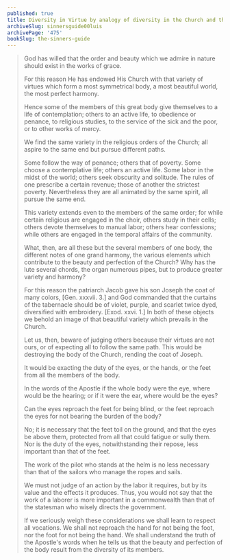 ```yaml
---
published: true
title: Diversity in Virtue by analogy of diversity in the Church and the Human Body
archiveSlug: sinnersguide00luis
archivePage: '475'
bookSlug: the-sinners-guide
---
```


> God has willed that the order and beauty which we admire in nature should exist in the works of grace.
>
> For this reason He has endowed His Church with that variety of virtues which form a most symmetrical body, a most beautiful world, the most perfect harmony.
>
> Hence some of the members of this great body give themselves to a life of contemplation; others to an active life, to obedience or penance, to religious studies, to the service of the sick and the poor, or to other works of mercy.
>
> We find the same variety in the religious orders of the Church; all aspire to the same end but pursue different paths.
>
> Some follow the way of penance; others that of poverty. Some choose a contemplative life; others an active life. Some labor in the midst of the world; others seek obscurity and solitude. The rules of one prescribe a certain revenue; those of another the strictest poverty. Nevertheless they are all animated by the same spirit, all pursue the same end.
>
> This variety extends even to the members of the same order; for while certain religious are engaged in the choir, others study in their cells; others devote themselves to manual labor; others hear confessions; while others are engaged in the temporal affairs of the community.
>
> What, then, are all these but the several members of one body, the different notes of one grand harmony, the various elements which contribute to the beauty and perfection of the Church? Why has the lute several chords, the organ numerous pipes, but to produce greater variety and harmony?
>
> For this reason the patriarch Jacob gave his son Joseph the coat of many colors, [Gen. xxxvii. 3.] and God commanded that the curtains of the tabernacle should be of violet, purple, and scarlet twice dyed, diversified with embroidery. [Exod. xxvi. 1.] In both of these objects we behold an image of that beautiful variety which prevails in the Church.
>
> Let us, then, beware of judging others because their virtues are not ours, or of expecting all to follow the same path. This would be destroying the body of the Church, rending the coat of Joseph.
>
> It would be exacting the duty of the eyes, or the hands, or the feet from all the members of the body.
>
> In the words of the Apostle if the whole body were the eye, where would be the hearing; or if it were the ear, where would be the eyes?
>
> Can the eyes reproach the feet for being blind, or the feet reproach the eyes for not bearing the burden of the body?
>
> No; it is necessary that the feet toil on the ground, and that the eyes be above them, protected from all that could fatigue or sully them. Nor is the duty of the eyes, notwithstanding their repose, less important than that of the feet.
>
> The work of the pilot who stands at the helm is no less necessary than that of the sailors who manage the ropes and sails.
>
> We must not judge of an action by the labor it requires, but by its value and the effects it produces. Thus, you would not say that the work of a laborer is more important in a commonwealth than that of the statesman who wisely directs the government.
>
> If we seriously weigh these considerations we shall learn to respect all vocations. We shall not reproach the hand for not being the foot, nor the foot for not being the hand. We shall understand the truth of the Apostle's words when he tells us that the beauty and perfection of the body result from the diversity of its members.

